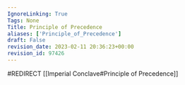 ```yaml
---
IgnoreLinking: True
Tags: None
Title: Principle of Precedence
aliases: ['Principle_of_Precedence']
draft: False
revision_date: 2023-02-11 20:36:23+00:00
revision_id: 97426
---
```


#REDIRECT [[Imperial Conclave#Principle of Precedence]]
